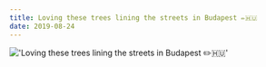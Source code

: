 ```yaml
---
title: Loving these trees lining the streets in Budapest ✏️🇭🇺
date: 2019-08-24
---
```


!['Loving these trees lining the streets in Budapest ✏️🇭🇺'](/107LovingthesetreesliningthestreetsinBudapest------0.jpg)

